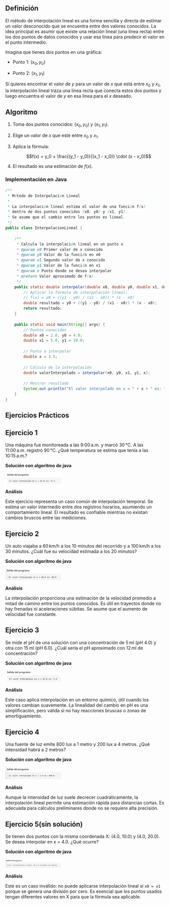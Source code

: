 ## Definición
El método de interpolación lineal es una forma sencilla y directa de estimar un valor desconocido que se encuentra entre dos valores conocidos. La idea principal es asumir que existe una relación lineal (una línea recta) entre los dos puntos de datos conocidos y usar esa línea para predecir el valor en el punto intermedio.

Imagina que tienes dos puntos en una gráfica:

- Punto 1: $(x_0, y_0)$
  
- Punto 2: $(x_1, y_1)$

Si quieres encontrar el valor de $y$ para un valor de $x$ que está entre $x_0$ y $x_1$, la interpolación lineal traza una línea recta que conecta estos dos puntos y luego encuentra el valor de $y$ en esa línea para el $x$ deseado.

## Algoritmo 
1. Toma dos puntos conocidos: $(x_0, y_0)$ y $(x_1, y_1)$.
   
2. Elige un valor de $x$ que esté entre $x_0$ y $x_1$.
   
3. Aplica la fórmula:
   
   $$f(x) = y_0 + \frac{(y_1 - y_0)}{(x_1 - x_0)} \cdot (x - x_0)$$

4. El resultado es una estimación de $f(x)$.

### Implementación en Java
```java
/**
 * Método de Interpolación Lineal
 * 
 * La interpolación lineal estima el valor de una función f(x)
 * dentro de dos puntos conocidos (x0, y0) y (x1, y1).
 * Se asume que el cambio entre los puntos es lineal.
 */
public class InterpolacionLineal {

    /**
     * Calcula la interpolación lineal en un punto x
     * @param x0 Primer valor de x conocido
     * @param y0 Valor de la función en x0
     * @param x1 Segundo valor de x conocido
     * @param y1 Valor de la función en x1
     * @param x Punto donde se desea interpolar
     * @return Valor aproximado de f(x)
     */
    public static double interpolar(double x0, double y0, double x1, double y1, double x) {
        // Aplicar la fórmula de interpolación lineal:
        // f(x) = y0 + ((y1 - y0) / (x1 - x0)) * (x - x0)
        double resultado = y0 + ((y1 - y0) / (x1 - x0)) * (x - x0);
        return resultado;
    }

    public static void main(String[] args) {
        // Puntos conocidos
        double x0 = 2.0, y0 = 4.0;
        double x1 = 5.0, y1 = 10.0;

        // Punto a interpolar
        double x = 3.5;

        // Cálculo de la interpolación
        double valorInterpolado = interpolar(x0, y0, x1, y1, x);

        // Mostrar resultado
        System.out.println("El valor interpolado en x = " + x + " es: " + valorInterpolado);
    }
}

```
## Ejercicios Prácticos
## Ejercicio 1
Una máquina fue monitoreada a las 9:00 a.m. y marcó 30 °C. A las 11:00 a.m. registró 90 °C. ¿Qué temperatura se estima que tenía a las 10:15 a.m.?

**Solución con algoritmo de java**

<img src="https://github.com/nadfernanda/Metodos_Numericos/blob/main/tema-5/imagenes/Inter_Lineal/Ejercicio%201.png" width="35%" alt="Solución Ejercicio 2">

**Análisis** 

Este ejercicio representa un caso común de interpolación temporal. Se estima un valor intermedio entre dos registros horarios, asumiendo un comportamiento lineal. El resultado es confiable mientras no existan cambios bruscos entre las mediciones.

## Ejercicio 2
Un auto viajaba a 60 km/h a los 10 minutos del recorrido y a 100 km/h a los 30 minutos. ¿Cuál fue su velocidad estimada a los 20 minutos?

**Solución con algoritmo de java**

<img src="https://github.com/nadfernanda/Metodos_Numericos/blob/main/tema-5/imagenes/Inter_Lineal/Ejercicio%202.png" width="35%" alt="Solución Ejercicio 2">

**Análisis** 

La interpolación proporciona una estimación de la velocidad promedio a mitad de camino entre los puntos conocidos. Es útil en trayectos donde no hay frenadas ni aceleraciones súbitas. Se asume que el aumento de velocidad fue constante.

## Ejercicio 3
Se mide el pH de una solución con una concentración de 5 ml (pH 4.0) y otra con 15 ml (pH 6.0). ¿Cuál sería el pH aproximado con 12 ml de concentración?

**Solución con algoritmo de java**

<img src="https://github.com/nadfernanda/Metodos_Numericos/blob/main/tema-5/imagenes/Inter_Lineal/Ejercicio%203.png" width="35%" alt="Solución Ejercicio 2">

**Análisis** 

Este caso aplica interpolación en un entorno químico, útil cuando los valores cambian suavemente. La linealidad del cambio en pH es una simplificación, pero válida si no hay reacciones bruscas o zonas de amortiguamiento.

## Ejercicio 4
Una fuente de luz emite 800 lux a 1 metro y 200 lux a 4 metros. ¿Qué intensidad habrá a 2 metros?

**Solución con algoritmo de java**

<img src="https://github.com/nadfernanda/Metodos_Numericos/blob/main/tema-5/imagenes/Inter_Lineal/Ejercicio%204.png" width="35%" alt="Solución Ejercicio 2">

**Análisis** 

Aunque la intensidad de luz suele decrecer cuadráticamente, la interpolación lineal permite una estimación rápida para distancias cortas. Es adecuada para cálculos preliminares donde no se requiere alta precisión.

## Ejercicio 5(sin solución)
Se tienen dos puntos con la misma coordenada X: (4.0, 10.0) y (4.0, 20.0). Se desea interpolar en x = 4.0. ¿Qué ocurre?

**Solución con algoritmo de java**

<img src="https://github.com/nadfernanda/Metodos_Numericos/blob/main/tema-5/imagenes/Inter_Lineal/Ejercicio%205.png" width="35%" alt="Solución Ejercicio 2">

**Análisis** 

Este es un caso inválido: no puede aplicarse interpolación lineal si `x0 = x1` porque se genera una división por cero. Es esencial que los puntos usados tengan diferentes valores en X para que la fórmula sea aplicable.
